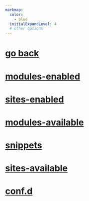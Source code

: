 ```yaml
---
markmap:
  color:
    - blue
  initialExpandLevel: 4
  # other options
---
```


# [go back](../index.html)
# [modules-enabled](modules-enabled/index.html)
# [sites-enabled](sites-enabled/index.html)
# [modules-available](modules-available/index.html)
# [snippets](snippets/index.html)
# [sites-available](sites-available/index.html)
# [conf.d](conf.d/index.html)

